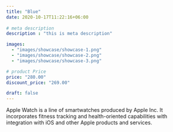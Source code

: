 ```yaml
---
title: "Blue"
date: 2020-10-17T11:22:16+06:00
 
# meta description
description : "this is meta description"

images: 
  - "images/showcase/showcase-1.png"
  - "images/showcase/showcase-2.png"
  - "images/showcase/showcase-3.png"

# product Price
price: "280.00"
discount_price: "269.00"

draft: false
---
```


Apple Watch is a line of smartwatches produced by Apple Inc. It incorporates fitness tracking and health-oriented capabilities with integration with iOS and other Apple products and services.

